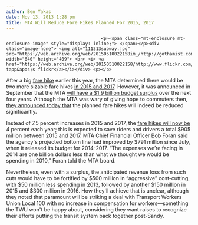 ```yaml
---
author: Ben Yakas
date: Nov 13, 2013 1:28 pm
title: MTA Will Reduce Fare Hikes Planned For 2015, 2017
---
```


	
										<p><span class="mt-enclosure mt-enclosure-image" style="display: inline;"> </span></p><div class="image-none"> <img alt="111313subway.jpg" src="https://web.archive.org/web/20150510022158im_/http://gothamist.com/attachments/byakas/111313subway.jpg" width="640" height="409"> <br> <i> <a href="https://web.archive.org/web/20150510022158/http://www.flickr.com/photos/59949757@N06/8607603813/">michael tapp&apos;s flickr</a></i></div> <p></p>

<p>After a big <a href="https://web.archive.org/web/20150510022158/http://gothamist.com/tags/farehike">fare hike</a> earlier this year, the MTA determined there would be two more sizable fare hikes <a href="https://web.archive.org/web/20150510022158/http://gothamist.com/2013/07/24/more_fare_hikes_on_the_way.php">in 2015 and 2017</a>. However, it was announced in September that the MTA <a href="https://web.archive.org/web/20150510022158/http://gothamist.com/2013/09/29/fare_hike.php">will have a $1.9 billion budget surplus</a> over the next four years. Although the MTA was wary of giving hope to commuters then, <a href="https://web.archive.org/web/20150510022158/http://blogs.wsj.com/metropolis/2013/11/13/future-mta-fare-increases-may-not-be-as-high-as-expected/">they announced today that</a> the planned fare hikes will indeed be reduced significantly.</p>

<p>Instead of 7.5 percent increases in 2015 and 2017, the <a href="https://web.archive.org/web/20150510022158/http://nypost.com/2013/11/13/mta-slashing-2015-2017-fare-hikes/">fare hikes will now be</a> 4 percent each year; this is expected to save riders and drivers a total $905 million between 2015 and 2017. MTA Chief Financial Officer Bob Foran said the agency&apos;s projected bottom line had improved by $791 million since July, when it released its budget for 2014-2017. &#x201C;The expenses we&#x2019;re facing in 2014 are one billion dollars less than what we thought we would be spending in 2010,&#x201D; Foran told the MTA board. </p>

<p>Nevertheless, even with a surplus, the anticipated revenue loss from such cuts would have to be fortified by $500 million in &#x201C;aggressive&#x201D; cost-cutting, with $50 million less spending in 2013, followed by another $150 million in 2015 and $300 million in 2016. How they&apos;ll achieve that is unclear, although they noted that paramount will be striking a deal with Transport Workers Union Local 100 with no increase in compensation for workers&#x2014;something the TWU won&apos;t be happy about, considering they want raises to recognize their efforts putting the transit system back together post-Sandy.</p>					
										
									
				